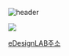 
![header]([https://capsule-render.vercel.app/api?type=Round&color=gradient:20BDFF,100:2FE4ED&height=170&section=header&text=YoungJo&fontSize=50&fontColor=FFFFFF)



![](https://emotiondesignlabdotcom.files.wordpress.com/2015/11/edesign_logo_final_last_2.jpg?w=244)

[eDesignLAB주소](https://emotiondesignlab.com/)
